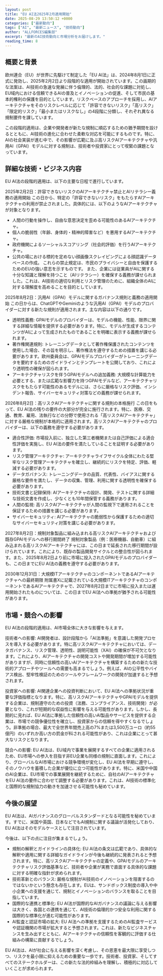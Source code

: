 ```yaml
---
layout: post
title: "EU AI法2025年2月適用開始"
date: 2025-08-29 13:50:12 +0000
categories: ["最新動向"]
tags: ["AI", "最新ニュース", "技術動向"]
author: "ALLFORCES編集部"
excerpt: "最新のAI技術動向と市場分析をお届けします。"
reading_time: 8
---
```


## 概要と背景

欧州連合（EU）が世界に先駆けて制定した「EU AI法」は、2024年8月1日に正式に発効し、2025年2月2日より段階的な適用が開始されています。この画期的な法案は、AI技術の急速な発展に伴う倫理的、法的、社会的な課題に対処し、EU域内における信頼できるAIの普及とイノベーションの促進、そして市民の基本的権利の保護を目的としています。リスクベースのアプローチを採用し、AIアーキテクチャをそのリスクレベルに応じて「許容できないリスク」「高リスク」「限定的リスク」「最小またはリスクなし」の4段階に分類し、それぞれ異なる規制要件を課しています。

この段階的適用は、企業や開発者が新たな規制に順応するための猶予期間を設けるとともに、AI技術の進化に合わせた柔軟な対応を可能にするものです。特に、AIの社会実装が進む中で、その影響が広範に及ぶ高リスクAIアーキテクチャや汎用AI（GPAI）モデルに対する規制は、技術者や投資家にとって喫緊の課題となっています。

## 詳細な技術・ビジネス内容

EU AI法の段階的適用は、以下の主要な日程で進行しています。

2025年2月2日：許容できないリスクのAIアーキテクチャ禁止とAIリテラシー義務の適用開始
この日から、特定の「許容できないリスク」をもたらすAIアーキテクチャの利用が禁止されました。具体的には、以下のようなAIアーキテクチャが対象となります。
*   人間の行動を操作し、自由な意思決定を歪める可能性のあるAIアーキテクチャ。
*   個人の脆弱性（年齢、身体的・精神的障害など）を悪用するAIアーキテクチャ。
*   政府機関によるソーシャルスコアリング（社会的評価）を行うAIアーキテクチャ。
*   公共の場における標的を定めない顔画像スクレイピングによる顔認識データベースの作成。
これらの禁止規定は、市民のプライバシーと自由を保護するためのEUの強い意志を示すものです。
また、企業には従業員がAIに関する十分な知識と理解を持つこと（AIリテラシー）を確保する義務が課せられました。これは、AI技術の適切な利用とリスク管理のために、組織全体のAIに対する理解度を高めることを目的としています。

2025年8月2日：汎用AI（GPAI）モデルに関するガバナンス規則と義務の適用開始
この日からは、ChatGPTやGeminiのような汎用AI（GPAI）モデルのプロバイダーに対する新たな規則が適用されます。主な内容は以下の通りです。
*   透明性義務: GPAIモデルのプロバイダーは、モデルの機能、性能、限界に関する詳細な情報を提供する必要があります。特に、モデルが生成するコンテンツがAIによって生成されたものであることを明確に表示する義務が課せられます。
*   著作権関連規則: トレーニングデータとして著作権保護されたコンテンツを使用した場合、その旨を明示し、著作権法を遵守するための措置を講じる必要があります。欧州委員会は、GPAIモデルプロバイダーがトレーニングデータを要約するためのガイドラインとテンプレートを公開しており、これにより透明性の確保が図られます。
*   アーキテクチャリスクを伴うGPAIモデルへの追加義務: 大規模な計算能力を必要とする、または広範な影響力を持つGPAIモデルなど、アーキテクチャリスクをもたらす可能性のあるモデルには、さらに厳格なリスク評価、インシデント報告、サイバーセキュリティ対策などの義務が課せられます。

2026年8月2日：高リスクAIアーキテクチャに関する規則の本格施行
この日をもって、EU AI法の残りの要件の大部分が完全に施行されます。特に、医療、交通、教育、雇用、法執行などの分野で使用される「高リスクAIアーキテクチャ」に対する厳格な規制が本格的に適用されます。高リスクAIアーキテクチャのプロバイダーは、以下の義務を遵守する必要があります。
*   適合性評価: 市場投入前に、独立した第三者機関または自己評価による適合性評価を実施し、EU AI法の要件を満たしていることを証明する必要があります。
*   リスク管理アーキテクチャ: アーキテクチャライフサイクル全体にわたる堅牢なリスク管理アーキテクチャを確立し、継続的にリスクを特定、評価、軽減する必要があります。
*   データガバナンス: トレーニングデータの品質、代表性、バイアスに関する厳格な要件を満たし、データの収集、管理、利用に関する透明性を確保する必要があります。
*   技術文書と記録保持: AIアーキテクチャの設計、開発、テストに関する詳細な技術文書を作成し、少なくとも10年間保管する義務があります。
*   人間の監視: 高リスクAIアーキテクチャが人間の監視下で運用されることを保証するための措置を講じる必要があります。
*   サイバーセキュリティ: AIアーキテクチャの脆弱性から保護するための適切なサイバーセキュリティ対策を講じる必要があります。

2027年8月2日：規制対象製品に組み込まれる高リスクAIアーキテクチャおよび既存GPAIモデルへの移行期間終了
規制対象製品（例：医療機器、自動車）に組み込まれる高リスクAIアーキテクチャには、この日まで延長された移行期間が設けられています。これにより、既存の製品開発サイクルとの整合性が図られます。また、2025年8月2日より前に市場に投入されたGPAIモデルのプロバイダーも、この日までにEU AI法の義務を遵守する必要があります。

2030年12月31日：大規模ITアーキテクチャのコンポーネントであるAIアーキテクチャへの最終期限
附属書Xに記載されている大規模ITアーキテクチャのコンポーネントであるAIアーキテクチャで、2027年8月2日までに市場に投入または運用開始されたものについては、この日までEU AI法への準拠が猶予される可能性があります。

## 市場・競合への影響

EU AI法の段階的適用は、AI市場全体に大きな影響を与えます。

技術者への影響:
AI開発者は、設計段階から「AI法準拠」を意識した開発プロセスを導入する必要があります。特に高リスクAIアーキテクチャにおいては、データガバナンス、リスク管理、透明性、説明可能性（XAI）の確保が不可欠となります。これにより、AIアーキテクチャの開発コストや開発期間が増加する可能性がありますが、同時に信頼性の高いAIアーキテクチャを構築するための新たな技術的アプローチやツールへの需要も高まるでしょう。例えば、AIの公平性やバイアス検出、堅牢性検証のためのツールやフレームワークの開発が加速すると予想されます。

投資家への影響:
AI関連企業への投資判断において、EU AI法への準拠状況が重要な評価指標となります。特に、高リスクAIアーキテクチャやGPAIモデルを提供する企業は、規制遵守のための投資（法務、コンプライアンス、技術開発）が必要となり、これが短期的な収益性に影響を与える可能性があります。しかし、長期的に見れば、EU AI法に準拠した信頼性の高いAI製品やサービスを提供する企業は、市場での競争優位性を確立し、投資家からの信頼を得やすくなるでしょう。非準拠の場合、最大で全世界年間売上高の7%または3,500万ユーロ（約55億円）のいずれか高い方の罰金が科される可能性があり、これは企業にとって甚大なリスクとなります。

競合への影響:
EU AI法は、EU域内で事業を展開するすべての企業に適用されるため、EU市場への参入を目指す非EU企業も同様の規制に直面します。これにより、グローバルなAI市場における競争環境が変化し、EU AI法を早期に遵守し、そのノウハウを蓄積した企業が優位に立つ可能性があります。特に、米国や中国のAI企業は、EU市場での事業展開を継続するために、自社のAIアーキテクチャをEU AI法の要件に合わせて調整する必要があります。これは、AI技術の標準化と国際的な規制協力の動きを加速させる可能性も秘めています。

## 今後の展望

EU AI法は、AIガバナンスのグローバルスタンダードとなる可能性を秘めています。すでに、米国や英国、日本などでもAI規制に関する議論が活発化しており、EU AI法はそのモデルケースとして注目されています。

今後は、以下の点に注目が集まるでしょう。
*   規制の解釈とガイドラインの具体化: EU AI法の条文は広範であり、具体的な解釈や適用に関する詳細なガイドラインが今後も継続的に発表されると予想されます。特に、高リスクAIアーキテクチャの定義や、GPAIモデルのアーキテクチャリスク評価基準など、技術者や企業が実務で直面する具体的な課題に対する明確な指針が求められます。
*   技術革新とのバランス: 厳格な規制がAI技術のイノベーションを阻害するのではないかという懸念も存在します。EUは、サンドボックス制度の導入や中小企業への支援を通じて、規制とイノベーションのバランスを取ることを目指しています。
*   国際的な連携と標準化: EU AI法が国際的なAIガバナンスの議論に与える影響は大きく、各国との連携を通じて、AI技術の倫理的かつ安全な利用に関する国際的な標準化が進む可能性があります。
*   AI監査と認証市場の拡大: EU AI法への準拠を支援するためのAI監査サービスや認証機関の市場が拡大すると予想されます。これは、新たなビジネスチャンスを生み出すとともに、AIアーキテクチャの信頼性を客観的に評価する仕組みの構築に貢献するでしょう。

EU AI法は、AIが社会に与える影響を深く考慮し、その恩恵を最大限に享受しつつ、リスクを最小限に抑えるための重要な一歩です。技術者、投資家、そしてすべてのステークホルダーは、この新たな法的枠組みを理解し、積極的に対応していくことが求められます。

